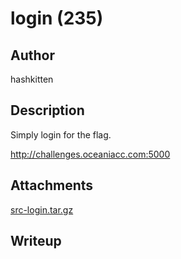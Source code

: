 # login (235)

## Author

hashkitten

## Description

Simply login for the flag.

http://challenges.oceaniacc.com:5000 

## Attachments

[src-login.tar.gz](https://github.com/AustICCQuals/Challenges2025/raw/refs/heads/main/web/login/publish/src-login.tar.gz)

## Writeup

